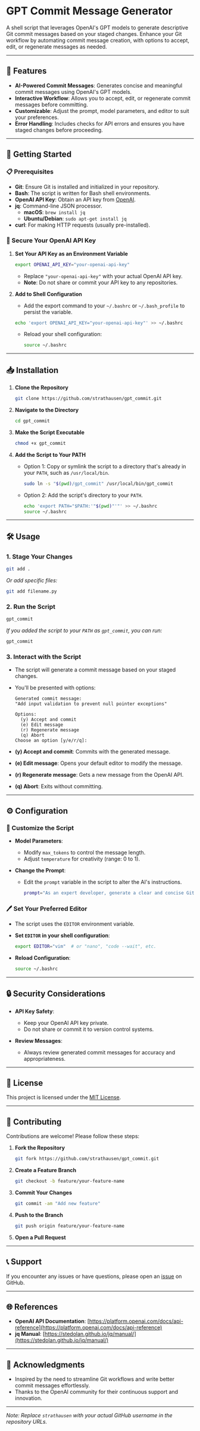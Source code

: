 # GPT Commit Message Generator

A shell script that leverages OpenAI's GPT models to generate descriptive Git commit messages based on your staged changes. Enhance your Git workflow by automating commit message creation, with options to accept, edit, or regenerate messages as needed.

---

## 🌟 Features

- **AI-Powered Commit Messages**: Generates concise and meaningful commit messages using OpenAI's GPT models.
- **Interactive Workflow**: Allows you to accept, edit, or regenerate commit messages before committing.
- **Customizable**: Adjust the prompt, model parameters, and editor to suit your preferences.
- **Error Handling**: Includes checks for API errors and ensures you have staged changes before proceeding.

---

## 🚀 Getting Started

### 📋 Prerequisites

- **Git**: Ensure Git is installed and initialized in your repository.
- **Bash**: The script is written for Bash shell environments.
- **OpenAI API Key**: Obtain an API key from [OpenAI](https://platform.openai.com/signup/).
- **jq**: Command-line JSON processor.
  - **macOS**: `brew install jq`
  - **Ubuntu/Debian**: `sudo apt-get install jq`
- **curl**: For making HTTP requests (usually pre-installed).

### 🔐 Secure Your OpenAI API Key

1. **Set Your API Key as an Environment Variable**

   ```bash
   export OPENAI_API_KEY="your-openai-api-key"
   ```

   - Replace `"your-openai-api-key"` with your actual OpenAI API key.
   - **Note**: Do not share or commit your API key to any repositories.

2. **Add to Shell Configuration**

   - Add the export command to your `~/.bashrc` or `~/.bash_profile` to persist the variable.

   ```bash
   echo 'export OPENAI_API_KEY="your-openai-api-key"' >> ~/.bashrc
   ```

   - Reload your shell configuration:

     ```bash
     source ~/.bashrc
     ```

---

## 📥 Installation

1. **Clone the Repository**

   ```bash
   git clone https://github.com/strathausen/gpt_commit.git
   ```

2. **Navigate to the Directory**

   ```bash
   cd gpt_commit
   ```

3. **Make the Script Executable**

   ```bash
   chmod +x gpt_commit
   ```

4. **Add the Script to Your PATH**

   - Option 1: Copy or symlink the script to a directory that's already in your `PATH`, such as `/usr/local/bin`.

     ```bash
     sudo ln -s "$(pwd)/gpt_commit" /usr/local/bin/gpt_commit
     ```

   - Option 2: Add the script's directory to your `PATH`.

     ```bash
     echo 'export PATH="$PATH:'"$(pwd)"'"' >> ~/.bashrc
     source ~/.bashrc
     ```

---

## 🛠 Usage

### 1. **Stage Your Changes**

```bash
git add .
```

*Or add specific files:*

```bash
git add filename.py
```

### 2. **Run the Script**

```bash
gpt_commit
```

*If you added the script to your `PATH` as `gpt_commit`, you can run:*

```bash
gpt_commit
```

### 3. **Interact with the Script**

- The script will generate a commit message based on your staged changes.
- You'll be presented with options:

  ```
  Generated commit message:
  "Add input validation to prevent null pointer exceptions"

  Options:
    (y) Accept and commit
    (e) Edit message
    (r) Regenerate message
    (q) Abort
  Choose an option [y/e/r/q]:
  ```

- **(y) Accept and commit**: Commits with the generated message.
- **(e) Edit message**: Opens your default editor to modify the message.
- **(r) Regenerate message**: Gets a new message from the OpenAI API.
- **(q) Abort**: Exits without committing.

---

## ⚙️ Configuration

### 🔧 Customize the Script

- **Model Parameters**:
  - Modify `max_tokens` to control the message length.
  - Adjust `temperature` for creativity (range: 0 to 1).

- **Change the Prompt**:
  - Edit the `prompt` variable in the script to alter the AI's instructions.

    ```bash
    prompt="As an expert developer, generate a clear and concise Git commit message for the following changes:\n\n$diff"
    ```

### 🖊 Set Your Preferred Editor

- The script uses the `EDITOR` environment variable.

- **Set `EDITOR` in your shell configuration**:

  ```bash
  export EDITOR="vim"  # or "nano", "code --wait", etc.
  ```

- **Reload Configuration**:

  ```bash
  source ~/.bashrc
  ```

---

## 🔒 Security Considerations

- **API Key Safety**:
  - Keep your OpenAI API key private.
  - Do not share or commit it to version control systems.

- **Review Messages**:
  - Always review generated commit messages for accuracy and appropriateness.

---

## 📄 License

This project is licensed under the [MIT License](LICENSE).

---

## 🤝 Contributing

Contributions are welcome! Please follow these steps:

1. **Fork the Repository**

   ```bash
   git fork https://github.com/strathausen/gpt_commit.git
   ```

2. **Create a Feature Branch**

   ```bash
   git checkout -b feature/your-feature-name
   ```

3. **Commit Your Changes**

   ```bash
   git commit -am "Add new feature"
   ```

4. **Push to the Branch**

   ```bash
   git push origin feature/your-feature-name
   ```

5. **Open a Pull Request**

---

## 📞 Support

If you encounter any issues or have questions, please open an [issue](https://github.com/strathausen/gpt_commit/issues) on GitHub.

---

## 🌐 References

- **OpenAI API Documentation**: [https://platform.openai.com/docs/api-reference](https://platform.openai.com/docs/api-reference)
- **jq Manual**: [https://stedolan.github.io/jq/manual/](https://stedolan.github.io/jq/manual/)

---

## 🎉 Acknowledgments

- Inspired by the need to streamline Git workflows and write better commit messages effortlessly.
- Thanks to the OpenAI community for their continuous support and innovation.

---

*Note: Replace `strathausen` with your actual GitHub username in the repository URLs.*
